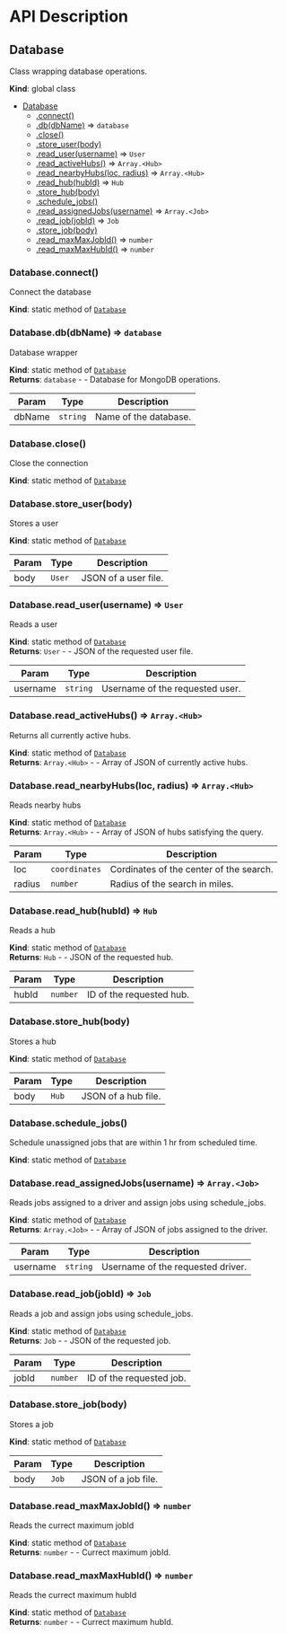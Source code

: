 # API Description

<a name="Database"></a>

## Database
Class wrapping database operations.

**Kind**: global class  

* [Database](#Database)
    * [.connect()](#Database.connect)
    * [.db(dbName)](#Database.db) ⇒ <code>database</code>
    * [.close()](#Database.close)
    * [.store_user(body)](#Database.store_user)
    * [.read_user(username)](#Database.read_user) ⇒ <code>User</code>
    * [.read_activeHubs()](#Database.read_activeHubs) ⇒ <code>Array.&lt;Hub&gt;</code>
    * [.read_nearbyHubs(loc, radius)](#Database.read_nearbyHubs) ⇒ <code>Array.&lt;Hub&gt;</code>
    * [.read_hub(hubId)](#Database.read_hub) ⇒ <code>Hub</code>
    * [.store_hub(body)](#Database.store_hub)
    * [.schedule_jobs()](#Database.schedule_jobs)
    * [.read_assignedJobs(username)](#Database.read_assignedJobs) ⇒ <code>Array.&lt;Job&gt;</code>
    * [.read_job(jobId)](#Database.read_job) ⇒ <code>Job</code>
    * [.store_job(body)](#Database.store_job)
    * [.read_maxMaxJobId()](#Database.read_maxMaxJobId) ⇒ <code>number</code>
    * [.read_maxMaxHubId()](#Database.read_maxMaxHubId) ⇒ <code>number</code>

<a name="Database.connect"></a>

### Database.connect()
Connect the database

**Kind**: static method of [<code>Database</code>](#Database)  
<a name="Database.db"></a>

### Database.db(dbName) ⇒ <code>database</code>
Database wrapper

**Kind**: static method of [<code>Database</code>](#Database)  
**Returns**: <code>database</code> - - Database for MongoDB operations.  

| Param | Type | Description |
| --- | --- | --- |
| dbName | <code>string</code> | Name of the database. |

<a name="Database.close"></a>

### Database.close()
Close the connection

**Kind**: static method of [<code>Database</code>](#Database)  
<a name="Database.store_user"></a>

### Database.store\_user(body)
Stores a user

**Kind**: static method of [<code>Database</code>](#Database)  

| Param | Type | Description |
| --- | --- | --- |
| body | <code>User</code> | JSON of a user file. |

<a name="Database.read_user"></a>

### Database.read\_user(username) ⇒ <code>User</code>
Reads a user

**Kind**: static method of [<code>Database</code>](#Database)  
**Returns**: <code>User</code> - - JSON of the requested user file.  

| Param | Type | Description |
| --- | --- | --- |
| username | <code>string</code> | Username of the requested user. |

<a name="Database.read_activeHubs"></a>

### Database.read\_activeHubs() ⇒ <code>Array.&lt;Hub&gt;</code>
Returns all currently active hubs.

**Kind**: static method of [<code>Database</code>](#Database)  
**Returns**: <code>Array.&lt;Hub&gt;</code> - - Array of JSON of currently active hubs.  
<a name="Database.read_nearbyHubs"></a>

### Database.read\_nearbyHubs(loc, radius) ⇒ <code>Array.&lt;Hub&gt;</code>
Reads nearby hubs

**Kind**: static method of [<code>Database</code>](#Database)  
**Returns**: <code>Array.&lt;Hub&gt;</code> - - Array of JSON of hubs satisfying the query.  

| Param | Type | Description |
| --- | --- | --- |
| loc | <code>coordinates</code> | Cordinates of the center of the search. |
| radius | <code>number</code> | Radius of the search in miles. |

<a name="Database.read_hub"></a>

### Database.read\_hub(hubId) ⇒ <code>Hub</code>
Reads a hub

**Kind**: static method of [<code>Database</code>](#Database)  
**Returns**: <code>Hub</code> - - JSON of the requested hub.  

| Param | Type | Description |
| --- | --- | --- |
| hubId | <code>number</code> | ID of the requested hub. |

<a name="Database.store_hub"></a>

### Database.store\_hub(body)
Stores a hub

**Kind**: static method of [<code>Database</code>](#Database)  

| Param | Type | Description |
| --- | --- | --- |
| body | <code>Hub</code> | JSON of a hub file. |

<a name="Database.schedule_jobs"></a>

### Database.schedule\_jobs()
Schedule unassigned jobs that are within 1 hr from scheduled time.

**Kind**: static method of [<code>Database</code>](#Database)  
<a name="Database.read_assignedJobs"></a>

### Database.read\_assignedJobs(username) ⇒ <code>Array.&lt;Job&gt;</code>
Reads jobs assigned to a driver and assign jobs using schedule_jobs.

**Kind**: static method of [<code>Database</code>](#Database)  
**Returns**: <code>Array.&lt;Job&gt;</code> - - Array of JSON of jobs assigned to the driver.  

| Param | Type | Description |
| --- | --- | --- |
| username | <code>string</code> | Username of the requested driver. |

<a name="Database.read_job"></a>

### Database.read\_job(jobId) ⇒ <code>Job</code>
Reads a job and assign jobs using schedule_jobs.

**Kind**: static method of [<code>Database</code>](#Database)  
**Returns**: <code>Job</code> - - JSON of the requested job.  

| Param | Type | Description |
| --- | --- | --- |
| jobId | <code>number</code> | ID of the requested job. |

<a name="Database.store_job"></a>

### Database.store\_job(body)
Stores a job

**Kind**: static method of [<code>Database</code>](#Database)  

| Param | Type | Description |
| --- | --- | --- |
| body | <code>Job</code> | JSON of a job file. |

<a name="Database.read_maxMaxJobId"></a>

### Database.read\_maxMaxJobId() ⇒ <code>number</code>
Reads the currect maximum jobId

**Kind**: static method of [<code>Database</code>](#Database)  
**Returns**: <code>number</code> - - Currect maximum jobId.  
<a name="Database.read_maxMaxHubId"></a>

### Database.read\_maxMaxHubId() ⇒ <code>number</code>
Reads the currect maximum hubId

**Kind**: static method of [<code>Database</code>](#Database)  
**Returns**: <code>number</code> - - Currect maximum hubId.  
